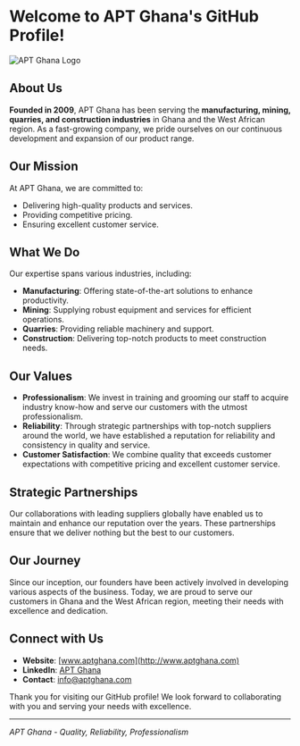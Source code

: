 # Welcome to APT Ghana's GitHub Profile!

![APT Ghana Logo](https://aptghana.com/wp-content/uploads/2020/10/APT_logo.png)  <!-- Replace with actual link to the logo -->

## About Us

**Founded in 2009**, APT Ghana has been serving the **manufacturing, mining, quarries, and construction industries** in Ghana and the West African region. As a fast-growing company, we pride ourselves on our continuous development and expansion of our product range.

## Our Mission

At APT Ghana, we are committed to:
- Delivering high-quality products and services.
- Providing competitive pricing.
- Ensuring excellent customer service.

## What We Do

Our expertise spans various industries, including:
- **Manufacturing**: Offering state-of-the-art solutions to enhance productivity.
- **Mining**: Supplying robust equipment and services for efficient operations.
- **Quarries**: Providing reliable machinery and support.
- **Construction**: Delivering top-notch products to meet construction needs.

## Our Values

- **Professionalism**: We invest in training and grooming our staff to acquire industry know-how and serve our customers with the utmost professionalism.
- **Reliability**: Through strategic partnerships with top-notch suppliers around the world, we have established a reputation for reliability and consistency in quality and service.
- **Customer Satisfaction**: We combine quality that exceeds customer expectations with competitive pricing and excellent customer service.

## Strategic Partnerships

Our collaborations with leading suppliers globally have enabled us to maintain and enhance our reputation over the years. These partnerships ensure that we deliver nothing but the best to our customers.

## Our Journey

Since our inception, our founders have been actively involved in developing various aspects of the business. Today, we are proud to serve our customers in Ghana and the West African region, meeting their needs with excellence and dedication.

## Connect with Us

- **Website**: [www.aptghana.com](http://www.aptghana.com)
- **LinkedIn**: [APT Ghana](https://www.linkedin.com/company/apt-ghana)
- **Contact**: [info@aptghana.com](mailto:info@aptghana.com)

Thank you for visiting our GitHub profile! We look forward to collaborating with you and serving your needs with excellence.

---

*APT Ghana - Quality, Reliability, Professionalism*

<!---
aptghana/aptghana is a ✨ special ✨ repository because its `README.md` (this file) appears on your GitHub profile.
You can click the Preview link to take a look at your changes.
--->
